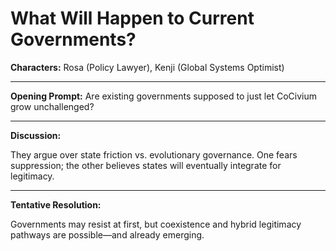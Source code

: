 # What Will Happen to Current Governments?

**Characters:** Rosa (Policy Lawyer), Kenji (Global Systems Optimist)

---

**Opening Prompt:** Are existing governments supposed to just let CoCivium grow unchallenged?

---

**Discussion:**

They argue over state friction vs. evolutionary governance. One fears suppression; the other believes states will eventually integrate for legitimacy.

---

**Tentative Resolution:**

Governments may resist at first, but coexistence and hybrid legitimacy pathways are possible—and already emerging.

